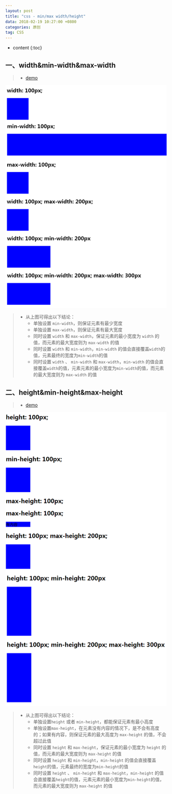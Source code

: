 ```yaml
---
layout: post
title: "css - min/max width/height"
data: 2018-02-19 10:27:00 +0800
categories: 原创
tag: CSS
---
```

* content
{:toc}

<!-- more -->


## 一、width&min-width&max-width

> * [demo](/effects/demo/css/minAndMax/v1.html)

![width](/styles/images/css/minAndMax/mm-01.png)

> * 从上图可得出以下结论：
>   * 单独设置 `min-width`，则保证元素有最少宽度
>   * 单独设置 `max-width`，则保证元素有最大宽度
>   * 同时设置 `width` 和 `max-width`，保证元素的最小宽度为 `width` 的值，而元素的最大宽度则为 `max-width` 的值
>   * 同时设置 `width` 和 `min-width`，`min-width` 的值会直接覆盖`width`的值，元素最终的宽度为`min-width`的值
>   * 同时设置 `width` 、 `min-width` 和 `max-width`，`min-width` 的值会直接覆盖`width`的值，元素元素的最小宽度为`min-width`的值，而元素的最大宽度则为 `max-width` 的值

## 二、height&min-height&max-height

> * [demo](/effects/demo/css/minAndMax/v2.html)

![width](/styles/images/css/minAndMax/mm-02.png)


> * 从上图可得出以下结论：
>   * 单独设置`height` 或者 `min-height`，都能保证元素有最小高度
>   * 单独设置`max-height`，在元素没有内容的情况下，是不会有高度的；如果有内容，则保证元素的最大高度为 `max-height` 的值，不会超过此值
>   * 同时设置 `height` 和 `max-height`，保证元素的最小宽度为 `height` 的值，而元素的最大宽度则为 `max-height` 的值
>   * 同时设置 `height` 和 `min-height`，`min-height` 的值会直接覆盖`height`的值，元素最终的宽度为`min-height`的值
>   * 同时设置 `height` 、 `min-height` 和 `max-height`，`min-height` 的值会直接覆盖`height`的值，元素元素的最小宽度为`min-height`的值，而元素的最大宽度则为 `max-height` 的值